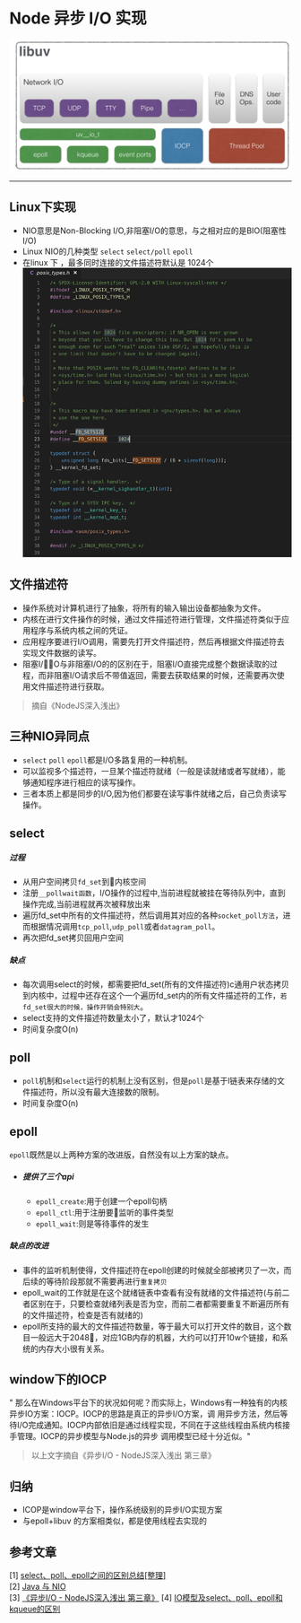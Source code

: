 # Node 异步 I/O 实现
![](/blog_assets/node_libuv.png)
___
## Linux下实现
* NIO意思是Non-Blocking I/O,非阻塞I/O的意思，与之相对应的是BIO(阻塞性I/O)  
* Linux NIO的几种类型 `select` `select/poll`  `epoll`   
* 在linux 下 ，最多同时连接的文件描述符默认是 1024个
![](/blog_assets/linux_FD_SETSIZE.png)  
## 文件描述符
* 操作系统对计算机进行了抽象，将所有的输入输出设备都抽象为文件。
* 内核在进行文件操作的时候，通过文件描述符进行管理，文件描述符类似于应用程序与系统内核之间的凭证。   
* 应用程序要进行I/O调用，需要先打开文件描述符，然后再根据文件描述符去实现文件数据的读写。  
* 阻塞I/O与非阻塞I/O的的区别在于，阻塞I/O直接完成整个数据读取的过程，而非阻塞I/O请求后不带值返回，需要去获取结果的时候，还需要再次使用文件描述符进行获取。 
> 摘自《NodeJS深入浅出》 

## 三种NIO异同点
* `select` `poll` `epoll`都是I/O多路复用的一种机制。  
* 可以监视多个描述符，一旦某个描述符就绪（一般是读就绪或者写就绪），能够通知程序进行相应的读写操作。
* 三者本质上都是同步的I/O,因为他们都要在读写事件就绪之后，自己负责读写操作。  

## select 

##### 过程
  * 从用户空间拷贝`fd_set`到内核空间  
  * 注册`__pollwait函数`，I/O操作的过程中,当前进程就被挂在等待队列中，直到操作完成,当前进程就再次被释放出来  
  * 遍历fd_set中所有的文件描述符，然后调用其对应的各种`socket_poll方法`，进而根据情况调用`tcp_poll`,`udp_poll`或者`datagram_poll`。     
  * 再次把fd_set拷贝回用户空间 

##### 缺点 
  * 每次调用select的时候，都需要把fd_set(所有的文件描述符)c通用户状态拷贝到内核中，过程中还存在这个一个遍历fd_set内的所有文件描述符的工作，`若fd_set很大的时候，操作开销会特别大`。   
  * select支持的文件描述符数量太小了，默认才1024个  
  * 时间复杂度O(n)  

## poll
 * `poll`机制和`select`运行的机制上没有区别，但是`poll`是基于l链表来存储的文件描述符，所以没有最大连接数的限制。
 * 时间复杂度O(n)

## epoll
`epoll`既然是以上两种方案的改进版，自然没有以上方案的缺点。 
* ##### 提供了三个api
  * `epoll_create`:用于创建一个epoll句柄
  * `epoll_ctl`:用于注册要监听的事件类型   
  * `epoll_wait`:则是等待事件的发生  

##### 缺点的改进 
* 事件的监听机制使得，文件描述符在epoll创建的时候就全部被拷贝了一次，而后续的等待阶段那就不需要再进行`重复拷贝`  
* epoll_wait的工作就是在这个就绪链表中查看有没有就绪的文件描述符(与前二者区别在于，只要检查就绪列表是否为空，而前二者都需要重复不断遍历所有的文件描述符，检查是否有就绪的)  
* epoll所支持的最大的文件描述符数量，等于最大可以打开文件的数目，这个数目一般远大于2048，对应1GB内存的机器，大约可以打开10w个链接，和系统的内存大小很有关系。




## window下的IOCP 
" 那么在Windows平台下的状况如何呢？而实际上，Windows有一种独有的内核异步IO方案：IOCP。IOCP的思路是真正的异步I/O方案，调 用异步方法，然后等待I/O完成通知。IOCP内部依旧是通过线程实现，不同在于这些线程由系统内核接手管理。IOCP的异步模型与Node.js的异步 调用模型已经十分近似。"

>以上文字摘自《异步I/O - NodeJS深入浅出 第三章》

## 归纳  
* ICOP是window平台下，操作系统级别的异步I/O实现方案 
* 与epoll+libuv 的方案相类似，都是使用线程去实现的 

## 参考文章
[1] [select、poll、epoll之间的区别总结[整理]](https://www.cnblogs.com/Anker/p/3265058.html)  
[2] [Java 与 NIO](https://www.cnblogs.com/personnel/p/4583279.html)  
[3] [《异步I/O - NodeJS深入浅出 第三章》]()
[4] [IO模型及select、poll、epoll和kqueue的区别](https://www.cnblogs.com/moonz-wu/p/4740908.html)

<link rel="stylesheet" href="../../config/global.css"/>

